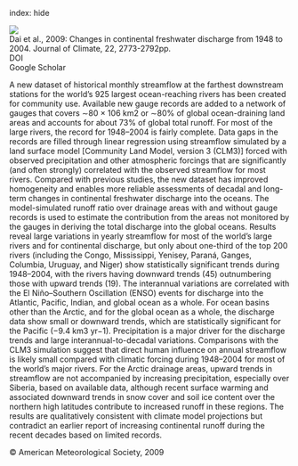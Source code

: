 index: hide

<div class="Citation">
    <div class="Citation-thumb CitationThumb-linked"  data-href="https://doi.org/10.1175/2008jcli2592.1">
      <img src="https://static.claimspace.cloud/climate-study-static/refs/thumbs/14/Dai_et_al_2009-thumb.png" />
    </div>

  <div class="Citation-body">
    <div class="Citation-text">Dai et al., 2009: Changes in continental freshwater discharge from 1948 to 2004. <span class="Article-journal">Journal of Climate, </span><span class="Article-volume">22, </span>2773-2792pp.</div>
    <div class="Citation-links">
      <div class="CitationLink" data-href="https://doi.org/10.1175/2008jcli2592.1">
        <div class="CitationLink-icon CitationLink-Doi"></div>
        <div class="CitationLink-text">DOI</div>
      </div>
      <div class="CitationLink" data-href="https://scholar.google.com/scholar?q=10.1175/2008jcli2592.1">
        <div class="CitationLink-icon CitationLink-Scholar"></div>
        <div class="CitationLink-text">Google Scholar</div>
      </div>
    </div>
  </div>
</div>

A new dataset of historical monthly streamflow at the farthest downstream stations for the world’s 925 largest ocean-reaching rivers has been created for community use. Available new gauge records are added to a network of gauges that covers ∼80 × 106 km2 or ∼80% of global ocean-draining land areas and accounts for about 73% of global total runoff. For most of the large rivers, the record for 1948–2004 is fairly complete. Data gaps in the records are filled through linear regression using streamflow simulated by a land surface model [Community Land Model, version 3 (CLM3)] forced with observed precipitation and other atmospheric forcings that are significantly (and often strongly) correlated with the observed streamflow for most rivers. Compared with previous studies, the new dataset has improved homogeneity and enables more reliable assessments of decadal and long-term changes in continental freshwater discharge into the oceans. The model-simulated runoff ratio over drainage areas with and without gauge records is used to estimate the contribution from the areas not monitored by the gauges in deriving the total discharge into the global oceans. Results reveal large variations in yearly streamflow for most of the world’s large rivers and for continental discharge, but only about one-third of the top 200 rivers (including the Congo, Mississippi, Yenisey, Paraná, Ganges, Columbia, Uruguay, and Niger) show statistically significant trends during 1948–2004, with the rivers having downward trends (45) outnumbering those with upward trends (19). The interannual variations are correlated with the El Niño–Southern Oscillation (ENSO) events for discharge into the Atlantic, Pacific, Indian, and global ocean as a whole. For ocean basins other than the Arctic, and for the global ocean as a whole, the discharge data show small or downward trends, which are statistically significant for the Pacific (−9.4 km3 yr−1). Precipitation is a major driver for the discharge trends and large interannual-to-decadal variations. Comparisons with the CLM3 simulation suggest that direct human influence on annual streamflow is likely small compared with climatic forcing during 1948–2004 for most of the world’s major rivers. For the Arctic drainage areas, upward trends in streamflow are not accompanied by increasing precipitation, especially over Siberia, based on available data, although recent surface warming and associated downward trends in snow cover and soil ice content over the northern high latitudes contribute to increased runoff in these regions. The results are qualitatively consistent with climate model projections but contradict an earlier report of increasing continental runoff during the recent decades based on limited records.

<div class="Citation-copy">
&copy; American Meteorological Society, 2009
</div>